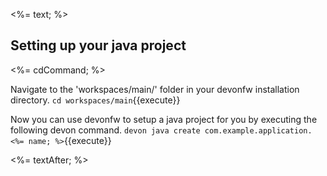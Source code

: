 <%= text; %>

## Setting up your java project

<%= cdCommand; %>

Navigate to the 'workspaces/main/' folder in your devonfw installation directory. 
`cd workspaces/main`{{execute}}

Now you can use devonfw to setup a java project for you by executing the following devon command.
`devon java create com.example.application.<%= name; %>`{{execute}}

<%= textAfter; %>